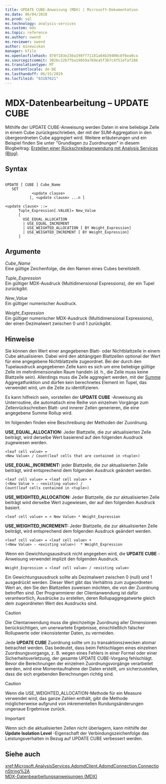 ```yaml
---
title: UPDATE CUBE-Anweisung (MDX) | Microsoft-Dokumentation
ms.date: 06/04/2018
ms.prod: sql
ms.technology: analysis-services
ms.custom: mdx
ms.topic: reference
ms.author: owend
ms.reviewer: owend
author: minewiskan
manager: kfile
ms.openlocfilehash: 878f103e236a198ff71181a64b39400c8f6ea0ca
ms.sourcegitcommit: 3026c22b7fba19059a769ea5f367c4f51efaf286
ms.translationtype: MT
ms.contentlocale: de-DE
ms.lasthandoff: 06/15/2019
ms.locfileid: "63187621"
---
```

# <a name="mdx-data-manipulation---update-cube"></a>MDX-Datenbearbeitung – UPDATE CUBE


  Mithilfe der UPDATE CUBE-Anweisung werden Daten in eine beliebige Zelle in einem Cube zurückgeschrieben, der mit der SUM-Aggregation in den übergeordneten Cube aggregiert wird. Weitere erläuterungen und ein Beispiel finden Sie unter "Grundlagen zu Zuordnungen" in diesem Blogbeitrag: [Erstellen einer Rückschreibeanwendung mit Analysis Services (Blog)](https://go.microsoft.com/fwlink/?LinkId=394977).  
  
## <a name="syntax"></a>Syntax  
  
```  
  
UPDATE [ CUBE ] Cube_Name   
   SET   
            <update clause>   
           [, <update clause> ...n ]  
  
<update clause> ::=   
      Tuple_Expression[.VALUE]= New_Value  
      [   
        USE_EQUAL_ALLOCATION   
        | USE_EQUAL_INCREMENT   
        | USE_WEIGHTED_ALLOCATION [ BY Weight_Expression]   
        | USE_WEIGHTED_INCREMENT [ BY Weight_Expression]  
      ]  
```  
  
## <a name="arguments"></a>Argumente  
 *Cube_Name*  
 Eine gültige Zeichenfolge, die den Namen eines Cubes bereitstellt.  
  
 *Tuple_Expression*  
 Ein gültiger MDX-Ausdruck (Multidimensional Expressions), der ein Tupel zurückgibt.  
  
 *New_Value*  
 Ein gültiger numerischer Ausdruck.  
  
 *Weight_Expression*  
 Ein gültiger numerischer MDX-Ausdruck (Multidimensional Expressions), der einen Dezimalwert zwischen 0 und 1 zurückgibt.  
  
## <a name="remarks"></a>Hinweise  
 Sie können den Wert einer angegebenen Blatt- oder Nichtblattzelle in einem Cube aktualisieren. Dabei wird den abhängigen Blattzellen optional der Wert für eine angegebene Nichtblattzelle zugeordnet. Bei der durch den Tupelausdruck angegebenen Zelle kann es sich um eine beliebige gültige Zelle im mehrdimensionalen Raum handeln (d. h., die Zelle muss keine Blattzelle sein). Allerdings muss die Zelle aggregiert werden, mit der [Summe](../mdx/sum-mdx.md) Aggregatfunktion und dürfen kein berechnetes Element im Tupel, das verwendet wird, um die Zelle zu identifizieren.  
  
 Es kann hilfreich sein, vorstellen der **UPDATE CUBE** -Anweisung als Unterroutine, die automatisch eine Reihe von einzelnen Vorgänge zum Zellenrückschreiben Blatt- und innerer Zellen generieren, die eine angegebene Summe Rollup wird.  
  
 Im folgenden finden eine Beschreibung der Methoden der Zuordnung.  
  
 **USE_EQUAL_ALLOCATION:** Jeder Blattzelle, die zur aktualisierten Zelle beiträgt, wird derselbe Wert basierend auf den folgenden Ausdruck zugewiesen werden.  
  
```  
<leaf cell value> =   
<New Value> / Count(leaf cells that are contained in <tuple>)  
```  
  
 **USE_EQUAL_INCREMENT:** jeder Blattzelle, die zur aktualisierten Zelle beiträgt, wird entsprechend dem folgenden Ausdruck geändert werden.  
  
```  
<leaf cell value> = <leaf cell value> +   
(<New Value > - <existing value>) /  
Count(leaf cells contained in <tuple>)  
```  
  
 **USE_WEIGHTED_ALLOCATION:** Jeder Blattzelle, die zur aktualisierten Zelle beiträgt wird derselbe Wert zugewiesen, der auf den folgenden Ausdruck basiert.  
  
```  
<leaf cell value> = < New Value> * Weight_Expression  
```  
  
 **USE_WEIGHTED_INCREMENT:** Jeder Blattzelle, die zur aktualisierten Zelle beiträgt, wird entsprechend dem folgenden Ausdruck geändert werden.  
  
```  
<leaf cell value> = <leaf cell value> +   
(<New Value> - <existing value>)  * Weight_Expression  
```  
  
 Wenn ein Gewichtungsausdruck nicht angegeben wird, die **UPDATE CUBE** -Anweisung verwendet implizit den folgenden Ausdruck.  
  
```  
Weight_Expression = <leaf cell value> / <existing value>  
```  
  
 Ein Gewichtungsausdruck sollte als Dezimalwert zwischen 0 (null) und 1 ausgedrückt werden. Dieser Wert gibt das Verhältnis zum zugeordneten Wert an, den Sie den Blattzellen zuweisen möchten, die von der Zuordnung betroffen sind. Der Programmierer der Clientanwendung ist dafür verantwortlich, Ausdrücke zu erstellen, deren Rollupaggregatwerte gleich dem zugeordneten Wert des Ausdrucks sind.  
  
> [!CAUTION]  
>  Die Clientanwendung muss die gleichzeitige Zuordnung aller Dimensionen berücksichtigen, um unerwartete Ergebnisse, einschließlich falscher Rollupwerte oder inkonsistenter Daten, zu vermeiden.  
  
 Jede **UPDATE CUBE** Zuordnung sollte um zu transaktionszwecken atomar betrachtet werden. Das bedeutet, dass beim Fehlschlagen eines einzelnen Zuordnungsvorgangs, z. B. wegen eines Fehlers in einer Formel oder einer Sicherheitsverletzung, der gesamte UPDATE CUBE-Vorgang fehlschlägt. Bevor die Berechnungen der einzelnen Zuordnungsvorgänge verarbeitet werden, wird eine Momentaufnahme der Daten erstellt, um sicherzustellen, dass die sich ergebenden Berechnungen richtig sind.  
  
> [!CAUTION]  
>  Wenn die USE_WEIGHTED_ALLOCATION-Methode für ein Measure verwendet wird, das ganze Zahlen enthält, gibt die Methode möglicherweise aufgrund von inkrementellen Rundungsänderungen ungenaue Ergebnisse zurück.  
  
> [!IMPORTANT]  
>  Wenn sich die aktualisierten Zellen nicht überlagern, kann mithilfe der **Update Isolation Level** -Eigenschaft der Verbindungszeichenfolge das Leistungsverhalten in Bezug auf UPDATE CUBE verbessert werden.  
  
## <a name="see-also"></a>Siehe auch  
 <xref:Microsoft.AnalysisServices.AdomdClient.AdomdConnection.ConnectionString%2A>   
 [MDX-Datenbearbeitungsanweisungen &#40;MDX&#41;](../mdx/mdx-data-manipulation-statements-mdx.md)  
  
  
